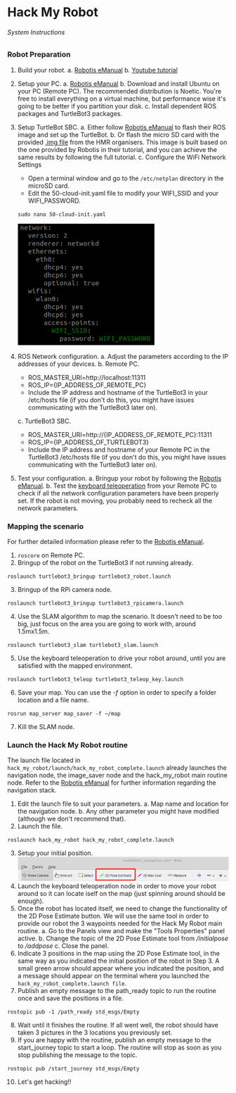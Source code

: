 # Hack My Robot
###### System Instructions 

### Robot Preparation
1. Build your robot.
   a. [Robotis eManual](https://emanual.robotis.com/docs/en/platform/turtlebot3/hardware_setup/#hardware-assembly)
   b. [Youtube tutorial](https://www.youtube.com/watch?v=5D9S_tcenL4) 
2. Setup your PC.
   a. [Robotis eManual](https://emanual.robotis.com/docs/en/platform/turtlebot3/sbc_setup/#sbc-setup)
   b. Download and install Ubuntu on your PC (Remote PC). The recommended distribution is Noetic. You're free to install everything on a virtual machine, but performance wise it's going to be better if you partition your disk. 
   c. Install dependent ROS packages and TurtleBot3 packages.
3. Setup TurtleBot SBC.
   a. Either follow [Robotis eManual](https://emanual.robotis.com/docs/en/platform/turtlebot3/sbc_setup/#sbc-setup) to flash their ROS image and set up the TurtleBot.
   b. Or flash the micro SD card with the provided [.img file]() from the HMR organisers. This image is built based on the one provided by Robotis in their tutorial, and you can achieve the same results by following the full tutorial.
   c. Configure the WiFi Network Settings
    -  Open a terminal window and go to the ```/etc/netplan``` directory in the microSD card.
    - Edit the 50-cloud-init.yaml file to modify your WIFI_SSID and your WIFI_PASSWORD. 
    ```
    sudo nano 50-cloud-init.yaml
    ```
    ![](doc/images/2022-10-17-10-35-43.png)
4. ROS Network configuration.
   a. Adjust the parameters according to the IP addresses of your devices.
   b. Remote PC.
    - ROS_MASTER_URI=http://localhost:11311
    - ROS_IP={IP_ADDRESS_OF_REMOTE_PC}
    - Include the IP address and hostname of the TurtleBot3 in your /etc/hosts file (if you don't do this, you might have issues communicating with the TurtleBot3 later on).
  
   c. TurtleBot3 SBC. 
    - ROS_MASTER_URI=http://{IP_ADDRESS_OF_REMOTE_PC}:11311
    - ROS_IP={IP_ADDRESS_OF_TURTLEBOT3}
    - Include the IP address and hostname of your Remote PC in the TurtleBot3 /etc/hosts file (if you don't do this, you might have issues communicating with the TurtleBot3 later on).
  
5. Test your configuration.
   a. Bringup your robot by following the [Robotis eManual](https://emanual.robotis.com/docs/en/platform/turtlebot3/bringup/#bringup).
   b. Test the [keyboard teleoperation](https://emanual.robotis.com/docs/en/platform/turtlebot3/basic_operation/) from your Remote PC to check if all the network configuration parameters have been properly set. If the robot is not moving, you probably need to recheck all the network parameters.  

### Mapping the scenario
For further detailed information please refer to the [Robotis eManual](https://emanual.robotis.com/docs/en/platform/turtlebot3/slam/#run-slam-node).

1. ```roscore``` on Remote PC.
2. Bringup of the robot on the TurtleBot3 if not running already. 
```
roslaunch turtlebot3_bringup turtlebot3_robot.launch
```
3. Bringup of the RPi camera node. 
```
roslaunch turtlebot3_bringup turtlebot3_rpicamera.launch
```
4. Use the SLAM algorithm to map the scenario. It doesn't need to be too big, just focus on the area you are going to work with, around 1.5mx1.5m. 
```
roslaunch turtlebot3_slam turtlebot3_slam.launch
```
5. Use the keyboard teleoperation to drive your robot around, until you are satisfied with the mapped environment.
```
roslaunch turtlebot3_teleop turtlebot3_teleop_key.launch
```
6. Save your map. You can use the *-f* option in order to specify a folder location and a file name. 
```
rosrun map_server map_saver -f ~/map
```
7. Kill the SLAM node.

### Launch the Hack My Robot routine

The launch file located in ```hack_my_robot/launch/hack_my_robot_complete.launch``` already launches the navigation node, the image_saver node and the hack_my_robot main routine node. Refer to the [Robotis eManual](https://emanual.robotis.com/docs/en/platform/turtlebot3/navigation/#run-navigation-nodes) for further information regarding the navigation stack. 

1. Edit the launch file to suit your parameters.
   a. Map name and location for the navigation node.
   b. Any other parameter you might have modified (although we don't recommend that).  
2. Launch the file. 
```
roslaunch hack_my_robot hack_my_robot_complete.launch
```
3. Setup your initial position.
![](doc/images/2022-10-17-10-37-55.png)
4. Launch the keyboard teleoperation node in order to move your robot around so it can locate iself on the map (just spinning around should be enough).
5. Once the robot has located itself, we need to change the functionality of the 2D Pose Estimate button. We will use the same tool in order to provide our robot the 3 waypoints needed for the Hack My Robot main routine. 
   a. Go to the Panels view and make the "Tools Properties" panel active.
   b. Change the topic of the 2D Pose Estimate tool from */initialpose* to */addpose*
   c. Close the panel. 
6. Indicate 3 positions in the map using the 2D Pose Estimate tool, in the same way as you indicated the initial position of the robot in Step 3. A small green arrow should appear where you indicated the position, and a message should appear on the terminal where you launched the ```hack_my_robot_complete.launch file```. 
7. Publish an empty message to the path_ready topic to run the routine once and save the positions in a file. 
```
rostopic pub -1 /path_ready std_msgs/Empty
```
8. Wait until it finishes the routine. If all went well, the robot should have taken 3 pictures in the 3 locations you previously set. 
9.  If you are happy with the routine, publish an empty message to the start_journey topic to start a loop. The routine will stop as soon as you stop publishing the message to the topic. 
```
rostopic pub /start_journey std_msgs/Empty
```
10.  Let's get hacking!!